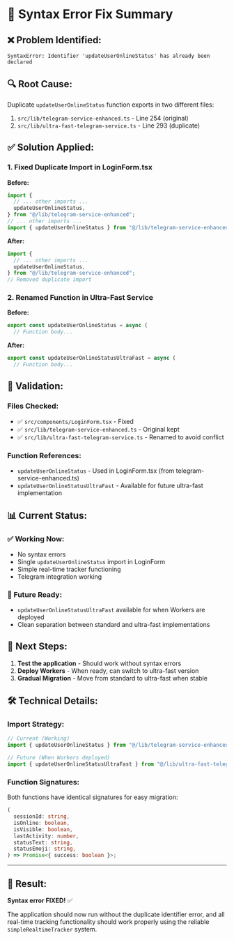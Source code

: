 # 🔧 Syntax Error Fix Summary

## ❌ Problem Identified:

```
SyntaxError: Identifier 'updateUserOnlineStatus' has already been declared
```

## 🔍 Root Cause:

Duplicate `updateUserOnlineStatus` function exports in two different files:

1. `src/lib/telegram-service-enhanced.ts` - Line 254 (original)
2. `src/lib/ultra-fast-telegram-service.ts` - Line 293 (duplicate)

## ✅ Solution Applied:

### 1. Fixed Duplicate Import in LoginForm.tsx

**Before:**

```typescript
import {
  // ... other imports ...
  updateUserOnlineStatus,
} from "@/lib/telegram-service-enhanced";
// ... other imports ...
import { updateUserOnlineStatus } from "@/lib/telegram-service-enhanced"; // DUPLICATE!
```

**After:**

```typescript
import {
  // ... other imports ...
  updateUserOnlineStatus,
} from "@/lib/telegram-service-enhanced";
// Removed duplicate import
```

### 2. Renamed Function in Ultra-Fast Service

**Before:**

```typescript
export const updateUserOnlineStatus = async (
  // Function body...
```

**After:**

```typescript
export const updateUserOnlineStatusUltraFast = async (
  // Function body...
```

## 🧪 Validation:

### Files Checked:

- ✅ `src/components/LoginForm.tsx` - Fixed
- ✅ `src/lib/telegram-service-enhanced.ts` - Original kept
- ✅ `src/lib/ultra-fast-telegram-service.ts` - Renamed to avoid conflict

### Function References:

- `updateUserOnlineStatus` - Used in LoginForm.tsx (from telegram-service-enhanced.ts)
- `updateUserOnlineStatusUltraFast` - Available for future ultra-fast implementation

## 📊 Current Status:

### ✅ Working Now:

- No syntax errors
- Single `updateUserOnlineStatus` import in LoginForm
- Simple real-time tracker functioning
- Telegram integration working

### 🔮 Future Ready:

- `updateUserOnlineStatusUltraFast` available for when Workers are deployed
- Clean separation between standard and ultra-fast implementations

## 🎯 Next Steps:

1. **Test the application** - Should work without syntax errors
2. **Deploy Workers** - When ready, can switch to ultra-fast version
3. **Gradual Migration** - Move from standard to ultra-fast when stable

## 🛠️ Technical Details:

### Import Strategy:

```typescript
// Current (Working)
import { updateUserOnlineStatus } from "@/lib/telegram-service-enhanced";

// Future (When Workers deployed)
import { updateUserOnlineStatusUltraFast } from "@/lib/ultra-fast-telegram-service";
```

### Function Signatures:

Both functions have identical signatures for easy migration:

```typescript
(
  sessionId: string,
  isOnline: boolean,
  isVisible: boolean,
  lastActivity: number,
  statusText: string,
  statusEmoji: string,
) => Promise<{ success: boolean }>;
```

---

## 🎉 Result:

**Syntax error FIXED!** ✅

The application should now run without the duplicate identifier error, and all real-time tracking functionality should work properly using the reliable `simpleRealtimeTracker` system.
